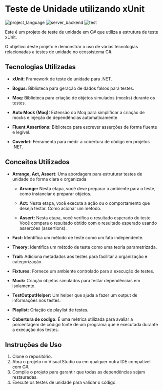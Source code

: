 # Teste de Unidade utilizando xUnit

![project_language](https://img.shields.io/badge/language-C%23-green)
![server_backend](https://img.shields.io/badge/backend%2Fserver-.NET%207-blue)
![test](https://img.shields.io/badge/project-Unit%20Tests-blueviolet)


Este é um projeto de teste de unidade em C# que utiliza a estrutura de teste xUnit.

O objetivo deste projeto é demonstrar o uso de várias tecnologias relacionadas a testes de unidade no ecossistema C#. 

## Tecnologias Utilizadas

* **xUnit:** Framework de teste de unidade para .NET.
  
* **Bogus:** Biblioteca para geração de dados falsos para testes.
  
* **Moq:** Biblioteca para criação de objetos simulados (mocks) durante os testes.
  
* **Auto Mock (Moq):** Extensão do Moq para simplificar a criação de mocks e injeção de dependências automaticamente.
  
* **Fluent Assertions:** Biblioteca para escrever asserções de forma fluente e legível.
  
* **Coverlet:** Ferramenta para medir a cobertura de código em projetos .NET.

## Conceitos Utilizados

*  **Arrange, Act, Assert:** Uma abordagem para estruturar testes de unidade de forma clara e organizada
    *  **Arrange:** Nesta etapa, você deve preparar o ambiente para o teste, como instanciar e preparar objetos.
      
    *  **Act:** Nesta etapa, você executa a ação ou o comportamento que deseja testar. Como acionar um método.
      
    *  **Assert:** Nesta etapa, você verifica o resultado esperado do teste. Você compara o resultado obtido com o resultado esperado usando asserções (assertions).
      
*  **Fact:** Identifica um método de teste como um fato independente.
  
*  **Theory:** Identifica um método de teste como uma teoria parametrizada.
  
*  **Trait:** Adiciona metadados aos testes para facilitar a organização e categorização.
  
* **Fixtures:** Fornece um ambiente controlado para a execução de testes.
  
*  **Mock:** Criação objetos simulados para testar dependências em isolamento.
  
*  **TestOutputHelper:** Um helper que ajuda a fazer um output de informações nos testes.
  
*  **Playlist:** Criação de playlist de testes.
  
*  **Cobertura de codigo:** É uma métrica utilizada para avaliar a porcentagem de código fonte de um programa que é executada durante a execução dos testes.  

## Instruções de Uso

1. Clone o repositório.
2. Abra o projeto no Visual Studio ou em qualquer outra IDE compatível com C#.
3. Compile o projeto para garantir que todas as dependências sejam restauradas.
4. Execute os testes de unidade para validar o código.
